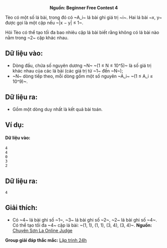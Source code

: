 **<center>Nguồn: Beginner Free Contest 4</center>**

Tèo có một số lá bài, trong đó có ~A_i~ lá bài ghi giá trị ~i~. Hai lá bài ~x, y~ được gọi là một cặp nếu ~|x − y| ≤ 1~.

Hỏi Tèo có thể tạo tối đa bao nhiêu cặp lá bài biết rằng không có lá bài nào nằm trong ~2~ cặp khác nhau.

## Dữ liệu vào:
- Dòng đầu, chứa số nguyên dương ~N~ ~(1 ≤ N ≤ 10^5)~ là số giá trị khác nhau của các lá bài (các giá trị từ ~1~ đến ~N~);
- ~N~ dòng tiếp theo, mỗi dòng gồm một số nguyên ~A_i~ ~(1 ≤ A_i ≤ 10^9)~.

## Dữ liệu ra:
- Gồm một dòng duy nhất là kết quả bài toán.

## Ví dụ:
#### Dữ liệu vào:
```
4
4
0
3
2
```

## Dữ liệu ra:
```
4
```

## Giải thích:
- Có ~4~ lá bài ghi số ~1~, ~3~ lá bài ghi số ~2~, ~2~ lá bài ghi số ~4~. Có thể tạo tối đa ~4~ cặp lá bài: ~(1, 1), (1, 1), (3, 4), (3, 4)~.
**Nguồn:** [Chuyên Sơn La Online Judge](http://csloj.ddns.net/)

**Group giải đáp thắc mắc:** [Lập trình 24h](https://www.facebook.com/groups/1386904321519984)